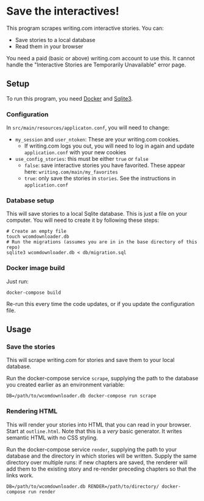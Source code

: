 # Save the interactives!

This program scrapes writing.com interactive stories. You can:

- Save stories to a local database
- Read them in your browser

You need a paid (basic or above) writing.com account to use this. It cannot handle the "Interactive Stories are Temporarily Unavailable" error page. 

## Setup

To run this program, you need [Docker](https://www.docker.com/) and [Sqlite3](https://sqlite.org/index.html).

### Configuration

In `src/main/resources/applicaton.conf`, you will need to change:

- `my_session` and `user_ntoken`: These are your writing.com cookies.
  - If writing.com logs you out, you will need to log in again and update `application.conf` with your new cookies
- `use_config_stories`: this must be either `true` or `false`
  - `false`: save interactive stories you have favorited. These appear here: `writing.com/main/my_favorites`
  - `true`: only save the stories in `stories`. See the instructions in `application.conf`

### Database setup

This will save stories to a local Sqlite database. This is just a file on your computer.
You will need to create it by following these steps:

```
# Create an empty file
touch wcomdownloader.db
# Run the migrations (assumes you are in in the base directory of this repo)
sqlite3 wcomdownloader.db < db/migration.sql
```

### Docker image build

Just run:

```
docker-compose build
```

Re-run this every time the code updates, or if you update the configuration file.

## Usage

### Save the stories 

This will scrape writing.com for stories and save them to your local database.

Run the docker-compose service `scrape`, supplying the path to the database you created earlier as an environment variable:

```
DB=/path/to/wcomdownloader.db docker-compose run scrape
```

### Rendering HTML

This will render your stories into HTML that you can read in your browser. Start at `outline.html`. 
Note that this is a _very_ basic generator. It writes semantic HTML with no CSS styling.

Run the docker-compose service `render`, supplying the path to your database and the directory in which stories will be written.
Supply the same directory over multiple runs: if new chapters are saved, the renderer will add them to the existing story and re-render preceding chapters so that the links work.

```
DB=/path/to/wcomdownloader.db RENDER=/path/to/directory/ docker-compose run render
```
